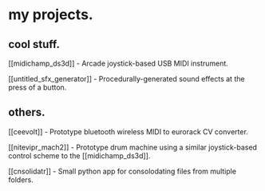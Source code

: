 # my projects.

## cool stuff.

[[midichamp_ds3d]] - Arcade joystick-based USB MIDI instrument.

[[untitled_sfx_generator]] - Procedurally-generated sound effects at the press of a button.

## others.

[[ceevolt]] - Prototype bluetooth wireless MIDI to eurorack CV converter.

[[nitevipr_mach2]] - Prototype drum machine using a similar joystick-based control scheme to the [[midichamp_ds3d]].

[[cnsolidatr]] - Small python app for consolodating files from multiple folders.
